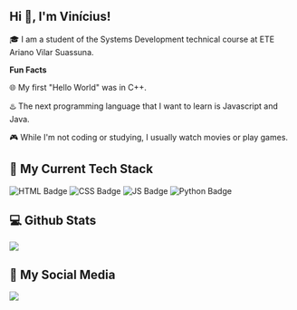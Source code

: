 ## Hi 💪, I'm Vinícius!

🎓 I am a student of the Systems Development technical course at ETE Ariano Vilar Suassuna.

**Fun Facts**

🌐 My first "Hello World" was in C++.

♨️ The next programming language that I want to learn is Javascript and Java.

🎮 While I'm not coding or studying, I usually watch movies or play games.

## 🔨 My Current Tech Stack
![HTML Badge](https://img.shields.io/badge/HTML5-E34F26?style=for-the-badge&logo=html5&logoColor=white)
![CSS Badge](https://img.shields.io/badge/CSS3-1572B6?style=for-the-badge&logo=css3&logoColor=white)
![JS Badge](https://img.shields.io/badge/JavaScript-F7DF1E?style=for-the-badge&logo=javascript&logoColor=black)
![Python Badge](https://img.shields.io/badge/Python-3776AB?style=for-the-badge&logo=python&logoColor=white)

## 💻 Github Stats

![](https://github-readme-stats.vercel.app/api/top-langs/?username=MarcosViniDLL&theme=great-gatsby&hide_border=false&include_all_commits=false&count_private=false&layout=compact)

## 📱 My Social Media

<a href="https://www.linkedin.com/in/marcosvinicius-lira-lourenco/">
   <img src="https://img.shields.io/badge/LinkedIn-0077B5?style=for-the-badge&logo=linkedin&logoColor=white">